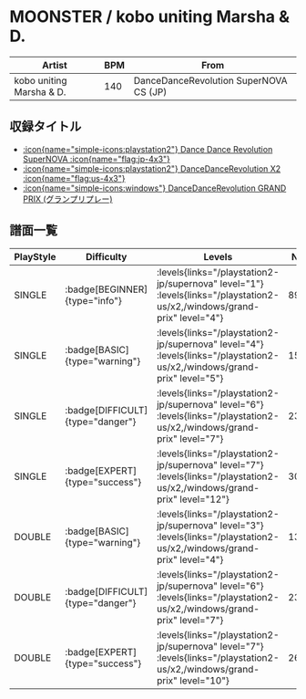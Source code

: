 # MOONSTER / kobo uniting Marsha & D.

|Artist|BPM|From|
|------|---|----|
|kobo uniting Marsha & D.|140|DanceDanceRevolution SuperNOVA CS (JP)|

## 収録タイトル

- [:icon{name="simple-icons:playstation2"} Dance Dance Revolution SuperNOVA :icon{name="flag:jp-4x3"}](/playstation2-jp/supernova)
- [:icon{name="simple-icons:playstation2"} DanceDanceRevolution X2 :icon{name="flag:us-4x3"}](/playstation2-us/x2)
- [:icon{name="simple-icons:windows"} DanceDanceRevolution GRAND PRIX (グランプリプレー)](/windows/grand-prix)

## 譜面一覧

|PlayStyle|Difficulty|Levels|Notes|Movie|
|---------|----------|------|-----|-----|
|SINGLE| :badge[BEGINNER]{type="info"}| :levels{links="/playstation2-jp/supernova" level="1"} :levels{links="/playstation2-us/x2,/windows/grand-prix" level="4"}|89/2||
|SINGLE| :badge[BASIC]{type="warning"}| :levels{links="/playstation2-jp/supernova" level="4"} :levels{links="/playstation2-us/x2,/windows/grand-prix" level="5"}|156/4||
|SINGLE| :badge[DIFFICULT]{type="danger"}| :levels{links="/playstation2-jp/supernova" level="6"} :levels{links="/playstation2-us/x2,/windows/grand-prix" level="7"}|238/13||
|SINGLE| :badge[EXPERT]{type="success"}| :levels{links="/playstation2-jp/supernova" level="7"} :levels{links="/playstation2-us/x2,/windows/grand-prix" level="12"}|305/37||
|DOUBLE| :badge[BASIC]{type="warning"}| :levels{links="/playstation2-jp/supernova" level="3"} :levels{links="/playstation2-us/x2,/windows/grand-prix" level="4"}|139/1||
|DOUBLE| :badge[DIFFICULT]{type="danger"}| :levels{links="/playstation2-jp/supernova" level="6"} :levels{links="/playstation2-us/x2,/windows/grand-prix" level="7"}|231/11||
|DOUBLE| :badge[EXPERT]{type="success"}| :levels{links="/playstation2-jp/supernova" level="7"} :levels{links="/playstation2-us/x2,/windows/grand-prix" level="10"}|266/21||
